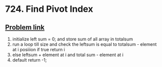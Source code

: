 <h1>724. Find Pivot Index</h1>
<h2><a href="https://leetcode.com/problems/find-pivot-index/description/" >Problem link</a></h2>

1. initialize left sum = 0; and store sum of all array in totalsum
2. run a loop till size and check the leftsum is equal to totalsum - element at i posiiion if true return i
3. else leftsum + element at i and total sum - element at i
4. default return -1;